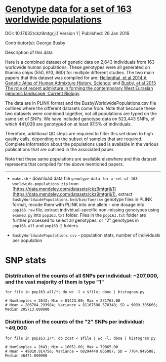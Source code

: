 # [Genotype data for a set of 163 worldwide populations](https://data.mendeley.com/datasets/ckz9mtgrjj/1)

DOI: 10.17632/ckz9mtgrjj.1  Version 1 |  Published: 26 Jan 2016

Contributor(s): George Busby

Description of this data

Here is a combined dataset of genetic data on 2,643 individuals from 163 worldwide human populations. These genotypes were all generated on Illumina chips (550, 610, 660) for multiple different studies. The two main papers that this dataset was compiled for are: [Hellenthal, et al 2014 A Genetic Atlas of Human Admixture History, Science](http://science.sciencemag.org/content/343/6172/747.long); and [Busby, et al 2015 The role of recent admixture in forming the contemporary West Eurasian genomic landscape, Current Biology](http://www.sciencedirect.com/science/article/pii/S0960982215009495).

The data are in PLINK format and the BusbyWorldwidePopulations.csv file outlines where the different datasets come from. Note that because these two datasets were combined together, not all populations are typed on the same set of SNPs. We have included genotype data on 523,443 SNPs, of which 441,038 are genotyped on at least 97.5% of individuals.

Therefore, additional QC steps are required to filter this set down to high quality calls, depending on the subset of samples that are required. Complete information about the populations used is available in the various publications that are outlined in the associated paper.

Note that these same populations are available elsewhere and this dataset represents that compiled for the above mentioned papers.

-------

- `make.sh` - download data file `genotype-data-for-a-set-of-163-worldwide-populations.zip` from [https://data.mendeley.com/datasets/ckz9mtgrjj/1](https://data.mendeley.com/datasets/ckz9mtgrjj/1), extract `BusbyWorldwidePopulations.bed/bim/fam/csv` genotype files in PLINK format, recode them with PLINK into one allele - one dosage into `pop163.raw` file, extract individual-specific non-missing genotypes using `exome3.py` into `pop163.txt` folder. Files in the `pop163.txt` folder are further processed to select all genotypes, or "2" genotypes in `pop163.all` and `pop163.2` folders.

- `BusbyWorldwidePopulations.csv` - population stats, number of individuals per population

# SNP stats

### Distribution of the counts of all SNPs per individual: ~207,000, and the vast majority of them is type "1"

`for file in pop163.all/*; do wc -l < $file; done | histogram.py`

	# NumSamples = 2643; Min = 81423.00; Max = 231763.00
	# Mean = 206784.293984; Variance = 81167588.578348; SD = 9009.305666; Median 205713.000000

### Distribution of the counts of the "2" SNPs per individual: ~49,000

`for file in pop163.2/*; do zcat < $file | wc -l; done | histogram.py`

	# NumSamples = 2643; Min = 16651.00; Max = 79865.00
	# Mean = 49010.014756; Variance = 60294440.865087; SD = 7764.949508; Median 46471.000000




